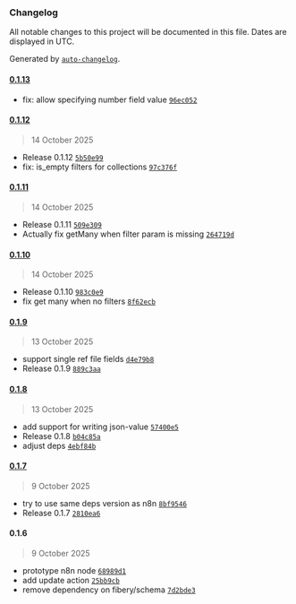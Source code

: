 ### Changelog

All notable changes to this project will be documented in this file. Dates are displayed in UTC.

Generated by [`auto-changelog`](https://github.com/CookPete/auto-changelog).

#### [0.1.13](https://github.com/Fibery-inc/n8n-nodes-fibery/compare/0.1.12...0.1.13)

- fix: allow specifying number field value [`96ec052`](https://github.com/Fibery-inc/n8n-nodes-fibery/commit/96ec05286f954936b7be17698f7bb232674ffc77)

#### [0.1.12](https://github.com/Fibery-inc/n8n-nodes-fibery/compare/0.1.11...0.1.12)

> 14 October 2025

- Release 0.1.12 [`5b50e99`](https://github.com/Fibery-inc/n8n-nodes-fibery/commit/5b50e99af49d255a9fa2641569e7db7d44e514cf)
- fix: is_empty filters for collections [`97c376f`](https://github.com/Fibery-inc/n8n-nodes-fibery/commit/97c376f38543bae65a807092f8382f5ff8f76af9)

#### [0.1.11](https://github.com/Fibery-inc/n8n-nodes-fibery/compare/0.1.10...0.1.11)

> 14 October 2025

- Release 0.1.11 [`509e309`](https://github.com/Fibery-inc/n8n-nodes-fibery/commit/509e309abff0b1eeb24f975f43f78f03dd70df3d)
- Actually fix getMany when filter param is missing [`264719d`](https://github.com/Fibery-inc/n8n-nodes-fibery/commit/264719d8d905be1b44f49ac1fc7057376063becc)

#### [0.1.10](https://github.com/Fibery-inc/n8n-nodes-fibery/compare/0.1.9...0.1.10)

> 14 October 2025

- Release 0.1.10 [`983c0e9`](https://github.com/Fibery-inc/n8n-nodes-fibery/commit/983c0e9357472d9a5976cf4cffbbf4e31cc0b06b)
- fix get many when no filters [`8f62ecb`](https://github.com/Fibery-inc/n8n-nodes-fibery/commit/8f62ecbf0a5adf27d0f0c09fc964456ed159e25c)

#### [0.1.9](https://github.com/Fibery-inc/n8n-nodes-fibery/compare/0.1.8...0.1.9)

> 13 October 2025

- support single ref file fields [`d4e79b8`](https://github.com/Fibery-inc/n8n-nodes-fibery/commit/d4e79b878c94df5ffcb47700219206a55ba879cf)
- Release 0.1.9 [`889c3aa`](https://github.com/Fibery-inc/n8n-nodes-fibery/commit/889c3aa3c9fa4d4928021b2780e36ab998a2758b)

#### [0.1.8](https://github.com/Fibery-inc/n8n-nodes-fibery/compare/0.1.7...0.1.8)

> 13 October 2025

- add support for writing json-value [`57400e5`](https://github.com/Fibery-inc/n8n-nodes-fibery/commit/57400e59a993bd44c91f4605bfc07cffea6e248d)
- Release 0.1.8 [`b04c85a`](https://github.com/Fibery-inc/n8n-nodes-fibery/commit/b04c85ae875a85439d89b6ae3538ff3182c3c2d5)
- adjust deps [`4ebf84b`](https://github.com/Fibery-inc/n8n-nodes-fibery/commit/4ebf84b5e64be2b184bbdec4ceaba60d7a5a5b41)

#### [0.1.7](https://github.com/Fibery-inc/n8n-nodes-fibery/compare/0.1.6...0.1.7)

> 9 October 2025

- try to use same deps version as n8n [`8bf9546`](https://github.com/Fibery-inc/n8n-nodes-fibery/commit/8bf95460e54ecba5674dbe1ea600ef2ace726083)
- Release 0.1.7 [`2810ea6`](https://github.com/Fibery-inc/n8n-nodes-fibery/commit/2810ea6a8f2ea9f1a4481602112407a73244cac0)

#### 0.1.6

> 9 October 2025

- prototype n8n node [`68989d1`](https://github.com/Fibery-inc/n8n-nodes-fibery/commit/68989d10723bcc8b291b20ccd7c544b7c9cd4f92)
- add update action [`25bb9cb`](https://github.com/Fibery-inc/n8n-nodes-fibery/commit/25bb9cb513a84355b44c51f7bb9f27bb9fe6c670)
- remove dependency on fibery/schema [`7d2bde3`](https://github.com/Fibery-inc/n8n-nodes-fibery/commit/7d2bde336033251d854b318b3a00fa392f3de83b)
